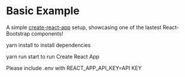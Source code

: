 # Basic Example

A simple [create-react-app](CRA-README.md) setup, showcasing one of the lastest React-Bootstrap components!

yarn install to install dependencies 

yarn run start to run Create React App

Please include .env with REACT_APP_API_KEY=API KEY 

